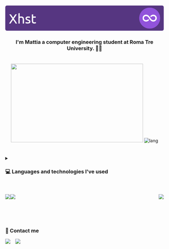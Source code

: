 <!--                                               
 8b        d8  88                               
  Y8,    ,8P   88                        ,d     
    8b  d8'    88                        88     
     Y88P      88,dPPYba,   ,adPPYba,  MM88MMM  
     d88b      88P'     8a  I8           88     
   ,8P  Y8,    88       88     Y8ba,     88     
  d8'     8b   88       88  aa    ]8I    88,    
 8P        Y8  88       88   `YbbdP"'    "Y888  
-->

<p align="center"> 
<img src="./assets/header.png" />
</p>
                                               
<h3 align="center"> I'm Mattia a computer engineering student at Roma Tre University. 🐒🦥 </h3>

#

<p align="center"> 
 <picture>
  <source
    srcset="https://github-readme-stats.vercel.app/api?include_all_commits=true&title_color=3ed784&icon_color=9153DB&text_color=fff&custom_title=📈%20GitHub%20stats&hide_rank=true&show_icons=true&disable_animations=true&locale=en&hide_border=true&theme=transparent&username=Xhst"
    media="(prefers-color-scheme: dark)"
  />
  <source
    srcset="https://github-readme-stats.vercel.app/api?include_all_commits=true&title_color=3ed784&icon_color=9153DB&text_color=1F2328&custom_title=📈%20GitHub%20stats&hide_rank=true&show_icons=true&disable_animations=true&locale=en&hide_border=true&theme=transparent&username=Xhst"
    media="(prefers-color-scheme: light), (prefers-color-scheme: no-preference)"
  />
  <img src="https://github-readme-stats.vercel.app/api?include_all_commits=true&title_color=3ed784&icon_color=9153DB&custom_title=📈%20GitHub%20stats&hide_rank=true&show_icons=true&disable_animations=true&locale=en&hide_border=true&username=Xhst" width="420" height="250"/>
</picture>

 <picture>
  <source
    srcset="https://github-readme-stats.vercel.app/api/top-langs?title_color=3ed784&icon_color=9153DB&text_color=fff&custom_title=🔥%20Most%20used%20languages&show_icons=true&locale=en&layout=compact&langs_count=8&hide_border=true&theme=transparent&username=Xhst"
    media="(prefers-color-scheme: dark)"
  />
  <source
    srcset="https://github-readme-stats.vercel.app/api/top-langs?title_color=3ed784&icon_color=9153DB&text_color=1F2328&custom_title=🔥%20Most%20used%20languages&show_icons=true&locale=en&layout=compact&langs_count=8&hide_border=true&theme=transparent&username=Xhst"
    media="(prefers-color-scheme: light), (prefers-color-scheme: no-preference)"
  />
  <img src="https://github-readme-stats.vercel.app/api/top-langs?title_color=3ed784&icon_color=9153DB&custom_title=🔥%20Most%20used%20languages&show_icons=true&locale=en&layout=compact&langs_count=8&hide_border=true&username=Xhst" alt="lang" width="420" height="250"/> 
</picture>

#

<details>
<p>
  <!-- https://github.com/tandpfun/skill-icons#icons-list -->
 <summary><h3>💻 Languages ​​and technologies I've used</h3></summary>
 <h4>Languages</h4>
 <img src="https://skillicons.dev/icons?i=java,cs,c,cpp,js,ts,py,html,css,sass,php,rust,lua,ocaml,latex">
 <h4>Technologies</h4>
 <img src="https://skillicons.dev/icons?i=spring,docker,nodejs,godot,unity,vue,ros,jquery,bootstrap,matlab,postgres,mysql,raspberrypi,wordpress,gradle,maven,hibernate,postman,kafka">
</p>
</details>

<!-- #
<details>
<summary><h3>About me 💥</h3></summary>
<p>
 <img src="./assets/cre.png" align="right" width="350" />
 <b>My main IT fields of interest are:</b> <br>
- 📚 &nbsp; Theory of computation and math <br>
- 📐 &nbsp; Software architecture and design <br>
- 🛠️ &nbsp; Algorithms and data structures <br>
- 🌐 &nbsp; Web development <br>
- 🕹️ &nbsp; Game development <br>
- 💻 &nbsp; Parallel and distributed computing <br><br>
 <b>I'm also interested in:</b> <br>
- 🌱  &nbsp; Climate and environment <br>
- 🍽️  &nbsp; Cooking <br>
- 🐛  &nbsp; Animals <br>
- 🧪  &nbsp; Science <br>
- 🧠  &nbsp; Psychology <br><br>
</p>
</details>
-->

#

<img src="https://github-readme-activity-graph.vercel.app/graph?username=Xhst&custom_title=Xhst's%20activity%20graph&bg_color=00000000&color=9153DB&line=9153DB&point=FF64DA&area_color=FF64DA&title_color=3ed784&area=true&hide_border=true" />

<img align="left" src="https://readme-typing-svg.demolab.com?font=Fira+Code&weight=300&size=15&pause=3000&color=3ED784&center=true&vCenter=true&random=false&width=435&height=18&lines=01011000+01101000+01110011+01110100+" />
<img align="right" src="https://komarev.com/ghpvc/?username=Xhst&style=flat-square&color=3ED784"/>

<br><br>

#

<h3>🔎 Contact me</h3>

<a href="https://discordapp.com/users/330365321519169536"><img src="https://skillicons.dev/icons?i=discord"></a>
&nbsp;&nbsp;
<a href="mailto:xhstmtt@gmail.com"><img src="https://skillicons.dev/icons?i=gmail"></a>

<!--
**Xhst/Xhst** is a ✨ _special_ ✨ repository because its `README.md` (this file) appears on your GitHub profile.

Here are some ideas to get you started:

- 🔭 I’m currently working on ...
- 🌱 I’m currently learning ...
- 👯 I’m looking to collaborate on ...
- 🤔 I’m looking for help with ...
- 💬 Ask me about ...
- 📫 How to reach me: ...
- 😄 Pronouns: ...
- ⚡ Fun fact: ...
-->

